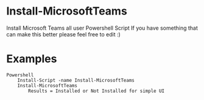 # Install-MicrosoftTeams
Install Microsoft Teams all user Powershell Script 
If you have something that can make this better please feel free to edit :)

# Examples

	Powershell
		Install-Script -name Install-MicrosoftTeams
		Install-MicrosoftTeams
			Results = Installed or Not Installed for simple UI
